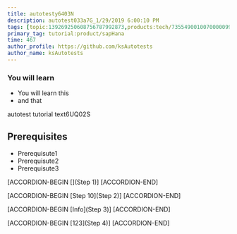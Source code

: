 ```yaml
---
title: autotesty6403N
description: autotest033a7G_1/29/2019 6:00:10 PM
tags: [topic:139269250608756787992873,products:tech/73554900100700000996,tutorial:experience/advanced]
primary_tag: tutorial:product/sapHana
time: 467
author_profile: https://github.com/ksAutotests
author_name: ksAutotests
---
```

### You will learn
- You will learn this
- and that

autotest tutorial text6UQ02S

## Prerequisites
- Prerequisute1
- Prerequisute2
- Prerequisute3

[ACCORDION-BEGIN [](Step 1)]
[ACCORDION-END]

[ACCORDION-BEGIN [Step 10](Step 2)]
[ACCORDION-END]

[ACCORDION-BEGIN [Info](Step 3)]
[ACCORDION-END]

[ACCORDION-BEGIN [123](Step 4)]
[ACCORDION-END]

